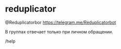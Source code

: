 # reduplicator

@Reduplicatorbor
https://telegram.me/Reduplicatorbot

В группах отвечает только при личном обращении.

/help
